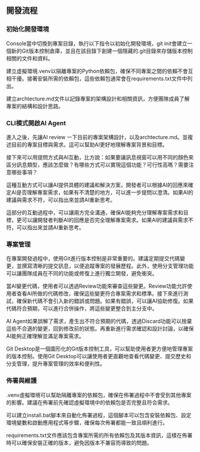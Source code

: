 開發流程
---

### 初始化開發環境
Console當中切換到專案目錄，執行以下指令以初始化開發環境，git init會建立一個新的Git版本控制倉庫，並且在該目錄下創建一個隱藏的.git目錄來存儲版本控制相關的文件和資料。

建立虛擬環境.venv以隔離專案的Python依賴包，確保不同專案之間的依賴不會互相干擾。接著安裝所需的依賴包，這些依賴包通常會在requirements.txt文件中列出。

建立archtecture.md文件以記錄專案的架構設計和相關資訊，方便團隊成員了解專案的結構和設計思路。

### CLI模式開啟AI Agent

進入之後，先讓AI review 一下目前的專案架構設計，以及archtecture.md。並複述目前的專案目標與需求。這可以幫助AI更好地理解專案背景和目標。

接下來可以用提問方式與AI互動，比方說：如果要讓訊息視窗可以用不同的顏色來區分訊息類型，應該怎麼做？有哪些方式可以實現這個功能？可行性高嗎？需要注意哪些事項？

這種互動方式可以讓AI提供具體的建議和解決方案，開發者可以根據AI的回應來確定AI是否理解專案需求，如果有不清楚的地方，可以進一步提問以澄清。如果AI的建議與需求不符，可以指出來並請AI重新思考。

這部分的互動過程中，可以讓兩方完全溝通，確保AI能夠充分理解專案需求和目標，更可以讓開發者判斷AI的回應是否完全理解專案需求。如果AI的建議與需求不符，可以指出來並請AI重新思考。

### 專案管理

在專案開發過程中，使用Git進行版本控制是非常重要的。建議定期提交代碼變更，並撰寫清晰的提交訊息，以便追蹤專案的發展歷程。此外，使用分支管理功能可以讓團隊成員在不同的功能或修復上進行獨立開發，避免衝突。

當AI變更代碼，使用者可以透過Review功能來審查這些變更。Review功能允許使用者查看AI所做的代碼修改，確保這些變更符合專案需求和標準。接下來進行測試，確保新代碼不會引入新的錯誤或問題。如果有錯誤，可以讓AI協助修復。如果代碼符合預期，可以進行合併操作，將這些變更整合到主分支中。  

AI Agent如果誤解了需求，產生出不符合預期的代碼，透過Discard功能可以捨棄這些不合適的變更，回到修改前的狀態。再重新進行需求確認和設計討論，以確保AI能夠正確理解並滿足專案需求。

Git Desktop是一個圖形化的Git版本控制工具，可以幫助使用者更方便地管理專案的版本控制。使用Git Desktop可以讓使用者更直觀地查看代碼變更、提交歷史和分支管理，提升專案管理的效率和便利性。

 ### 佈署與維護

 .venv虛擬環境可以幫助隔離專案的依賴包，確保在佈署過程中不會受到其他專案的影響。建議在佈署前先確認虛擬環境中的依賴包是否完整且符合需求。

 可以建立install.bat腳本來自動化佈署過程，這個腳本可以包含安裝依賴包、設定環境變數和啟動應用程式等步驟，確保每次佈署都能一致且順利進行。

 requirements.txt文件應該包含專案所需的所有依賴包及其版本資訊，這樣在佈署時可以確保安裝正確的版本，避免因版本不兼容而導致的問題。



